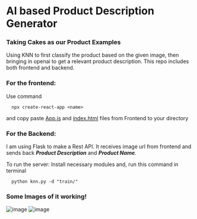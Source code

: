 # AI based Product Description Generator
### Taking Cakes as our Product Examples
Using KNN to first classify the product based on the given image, then bringing in openai to get a relevant product description. This repo includes both frontend and backend.

### For the frontend:
Use command 
```
  npx create-react-app <name>
```
and copy paste [App.js](https://github.com/buzo1234/AI-Product-Description/blob/main/Frontend/App.js) and [index.html](https://github.com/buzo1234/AI-Product-Description/blob/main/Frontend/index.html) files from Frontend to your directory

### For the Backend:
I am using Flask to make a Rest API.
It receives image url from frontend and sends back ***Product Description*** and ***Product Name***.

To run the server:
Install necessary modules and, run this command in terminal
```
  python knn.py -d "train/"
```

### Some Images of it working!
![image](https://user-images.githubusercontent.com/44663554/166132539-c9b1f7be-db6a-41fc-a5ef-731e056b49d4.png)
![image](https://user-images.githubusercontent.com/44663554/166132549-190ac5d7-7825-4811-b8ce-6d36c39e688b.png)

